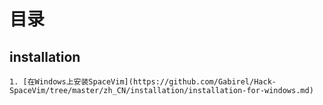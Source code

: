 # 目录

## installation

    1. [在Windows上安装SpaceVim](https://github.com/Gabirel/Hack-SpaceVim/tree/master/zh_CN/installation/installation-for-windows.md)
